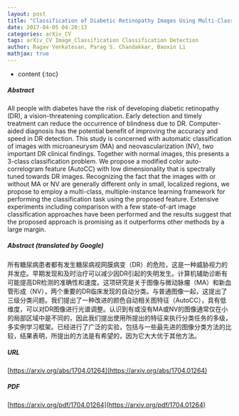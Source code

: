 ```yaml
---
layout: post
title: "Classification of Diabetic Retinopathy Images Using Multi-Class Multiple-Instance Learning Based on Color Correlogram Features"
date: 2017-04-05 04:20:13
categories: arXiv_CV
tags: arXiv_CV Image_Classification Classification Detection
author: Ragav Venkatesan, Parag S. Chandakkar, Baoxin Li
mathjax: true
---
```


* content
{:toc}

##### Abstract
All people with diabetes have the risk of developing diabetic retinopathy (DR), a vision-threatening complication. Early detection and timely treatment can reduce the occurrence of blindness due to DR. Computer-aided diagnosis has the potential benefit of improving the accuracy and speed in DR detection. This study is concerned with automatic classification of images with microaneurysm (MA) and neovascularization (NV), two important DR clinical findings. Together with normal images, this presents a 3-class classification problem. We propose a modified color auto-correlogram feature (AutoCC) with low dimensionality that is spectrally tuned towards DR images. Recognizing the fact that the images with or without MA or NV are generally different only in small, localized regions, we propose to employ a multi-class, multiple-instance learning framework for performing the classification task using the proposed feature. Extensive experiments including comparison with a few state-of-art image classification approaches have been performed and the results suggest that the proposed approach is promising as it outperforms other methods by a large margin.

##### Abstract (translated by Google)
所有糖尿病患者都有发生糖尿病视网膜病变（DR）的危险，这是一种威胁视力的并发症。早期发现和及时治疗可以减少因DR引起的失明发生。计算机辅助诊断有可能提高DR检测的准确性和速度。这项研究是关于图像与微动脉瘤（MA）和新血管形成（NV），两个重要的DR临床发现的自动分类。与普通图像一起，这提出了三级分类问题。我们提出了一种改进的颜色自动相关图特征（AutoCC），具有低维度，可以对DR图像进行光谱调整。认识到有或没有MA或NV的图像通常仅在小的局部区域中是不同的，因此我们提出使用所提出的特征来执行分类任务的多级，多实例学习框架。已经进行了广泛的实验，包括与一些最先进的图像分类方法的比较，结果表明，所提出的方法是有希望的，因为它大大优于其他方法。

##### URL
[https://arxiv.org/abs/1704.01264](https://arxiv.org/abs/1704.01264)

##### PDF
[https://arxiv.org/pdf/1704.01264](https://arxiv.org/pdf/1704.01264)

